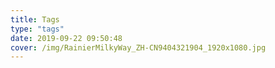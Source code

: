 ```yaml
---
title: Tags
type: "tags"
date: 2019-09-22 09:50:48
cover: /img/RainierMilkyWay_ZH-CN9404321904_1920x1080.jpg
---
```

